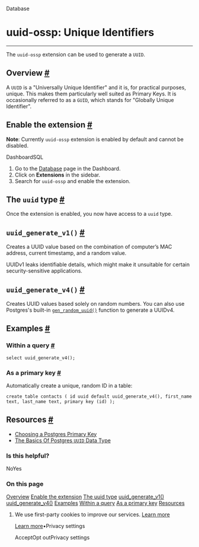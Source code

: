 Database

# uuid-ossp: Unique Identifiers

* * *

The `uuid-ossp` extension can be used to generate a `UUID`.

## Overview [\#](https://supabase.com/docs/guides/database/extensions/uuid-ossp\#overview)

A `UUID` is a "Universally Unique Identifier" and it is, for practical purposes, unique.
This makes them particularly well suited as Primary Keys. It is occasionally referred to as a `GUID`, which stands for "Globally Unique Identifier".

## Enable the extension [\#](https://supabase.com/docs/guides/database/extensions/uuid-ossp\#enable-the-extension)

**Note**:
Currently `uuid-ossp` extension is enabled by default and cannot be disabled.

DashboardSQL

1. Go to the [Database](https://supabase.com/dashboard/project/_/database/tables) page in the Dashboard.
2. Click on **Extensions** in the sidebar.
3. Search for `uuid-ossp` and enable the extension.

## The `uuid` type [\#](https://supabase.com/docs/guides/database/extensions/uuid-ossp\#the-uuid-type)

Once the extension is enabled, you now have access to a `uuid` type.

## `uuid_generate_v1()` [\#](https://supabase.com/docs/guides/database/extensions/uuid-ossp\#uuidgeneratev1)

Creates a UUID value based on the combination of computer’s MAC address, current timestamp, and a random value.

UUIDv1 leaks identifiable details, which might make it unsuitable for certain security-sensitive applications.

## `uuid_generate_v4()` [\#](https://supabase.com/docs/guides/database/extensions/uuid-ossp\#uuidgeneratev4)

Creates UUID values based solely on random numbers. You can also use Postgres's built-in [`gen_random_uuid()`](https://www.postgresql.org/docs/current/functions-uuid.html) function to generate a UUIDv4.

## Examples [\#](https://supabase.com/docs/guides/database/extensions/uuid-ossp\#examples)

### Within a query [\#](https://supabase.com/docs/guides/database/extensions/uuid-ossp\#within-a-query)

`
select uuid_generate_v4();
`

### As a primary key [\#](https://supabase.com/docs/guides/database/extensions/uuid-ossp\#as-a-primary-key)

Automatically create a unique, random ID in a table:

`
create table contacts (
id uuid default uuid_generate_v4(),
first_name text,
last_name text,
primary key (id)
);
`

## Resources [\#](https://supabase.com/docs/guides/database/extensions/uuid-ossp\#resources)

- [Choosing a Postgres Primary Key](https://supabase.com/blog/choosing-a-postgres-primary-key)
- [The Basics Of Postgres `UUID` Data Type](https://www.postgresqltutorial.com/postgresql-uuid/)

### Is this helpful?

NoYes

### On this page

[Overview](https://supabase.com/docs/guides/database/extensions/uuid-ossp#overview) [Enable the extension](https://supabase.com/docs/guides/database/extensions/uuid-ossp#enable-the-extension) [The uuid type](https://supabase.com/docs/guides/database/extensions/uuid-ossp#the-uuid-type) [uuid\_generate\_v1()](https://supabase.com/docs/guides/database/extensions/uuid-ossp#uuidgeneratev1) [uuid\_generate\_v4()](https://supabase.com/docs/guides/database/extensions/uuid-ossp#uuidgeneratev4) [Examples](https://supabase.com/docs/guides/database/extensions/uuid-ossp#examples) [Within a query](https://supabase.com/docs/guides/database/extensions/uuid-ossp#within-a-query) [As a primary key](https://supabase.com/docs/guides/database/extensions/uuid-ossp#as-a-primary-key) [Resources](https://supabase.com/docs/guides/database/extensions/uuid-ossp#resources)

1. We use first-party cookies to improve our services. [Learn more](https://supabase.com/privacy#8-cookies-and-similar-technologies-used-on-our-european-services)



   [Learn more](https://supabase.com/privacy#8-cookies-and-similar-technologies-used-on-our-european-services)•Privacy settings





   AcceptOpt outPrivacy settings